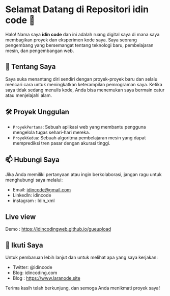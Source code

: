 # Selamat Datang di Repositori idin code 👋

Halo! Nama saya **idin code** dan ini adalah ruang digital saya di mana saya membagikan proyek dan eksperimen kode saya. Saya seorang pengembang yang bersemangat tentang teknologi baru, pembelajaran mesin, dan pengembangan web.

## 🚀 Tentang Saya
Saya suka menantang diri sendiri dengan proyek-proyek baru dan selalu mencari cara untuk meningkatkan keterampilan pemrograman saya. Ketika saya tidak sedang menulis kode, Anda bisa menemukan saya bermain catur atau menjelajahi alam.

## 🛠️ Proyek Unggulan
- `ProyekPertama`: Sebuah aplikasi web yang membantu pengguna mengelola tugas sehari-hari mereka.
- `ProyekKedua`: Sebuah algoritma pembelajaran mesin yang dapat memprediksi tren pasar dengan akurasi tinggi.

## 📫 Hubungi Saya
Jika Anda memiliki pertanyaan atau ingin berkolaborasi, jangan ragu untuk menghubungi saya melalui:
- Email: idincode@gmail.com
- LinkedIn: idincode
- instagram : Idin_xml

## Live view
Demo : 
https://idincodingweb.github.io/gueupload

## 🌟 Ikuti Saya
Untuk pembaruan lebih lanjut dan untuk melihat apa yang saya kerjakan:
- Twitter: @idincode
- Blog: idincoding.com
- Blog : https://www.laranode.site

Terima kasih telah berkunjung, dan semoga Anda menikmati proyek saya!
